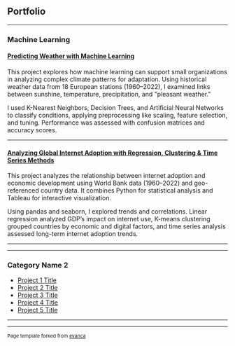 ## Portfolio

---

### Machine Learning

#### [Predicting Weather with Machine Learning](https://github.com/anjaalsen/ClimateWins-insights-python)

This project explores how machine learning can support small organizations in analyzing complex climate patterns for adaptation.
Using historical weather data from 18 European stations (1960–2022), I examined links between sunshine, temperature, precipitation, and "pleasant weather."

I used K-Nearest Neighbors, Decision Trees, and Artificial Neural Networks to classify conditions, applying preprocessing like scaling, feature selection, and tuning. Performance was assessed with confusion matrices and accuracy scores.

---

#### [Analyzing Global Internet Adoption with Regression, Clustering & Time Series Methods](https://github.com/anjaalsen/Digital-Divide-insights-python)

This project analyzes the relationship between internet adoption and economic development using World Bank data (1960–2022) and geo-referenced country data. It combines Python for statistical analysis and Tableau for interactive visualization.

Using pandas and seaborn, I explored trends and correlations. Linear regression analyzed GDP’s impact on internet use, K-means clustering grouped countries by economic and digital factors, and time series analysis assessed long-term internet adoption trends.


---
<!-- [Project 3 Title](http://example.com/)
<img src="images/dummy_thumbnail.jpg?raw=true"/> -->

---

### Category Name 2

- [Project 1 Title](http://example.com/)
- [Project 2 Title](http://example.com/)
- [Project 3 Title](http://example.com/)
- [Project 4 Title](http://example.com/)
- [Project 5 Title](http://example.com/)

---




---
<p style="font-size:11px">Page template forked from <a href="https://github.com/evanca/quick-portfolio">evanca</a></p>
<!-- Remove above link if you don't want to attibute -->
